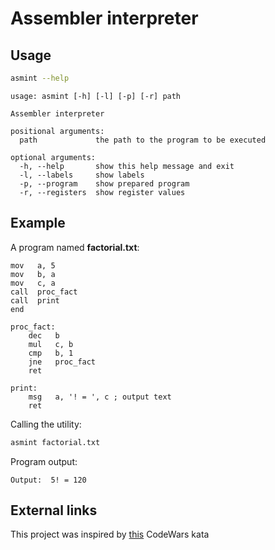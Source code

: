 # Assembler interpreter

## Usage

```bash
asmint --help
```

```text
usage: asmint [-h] [-l] [-p] [-r] path

Assembler interpreter

positional arguments:
  path             the path to the program to be executed

optional arguments:
  -h, --help       show this help message and exit
  -l, --labels     show labels
  -p, --program    show prepared program
  -r, --registers  show register values
```

## Example

A program named **factorial.txt**:

```text
mov   a, 5
mov   b, a
mov   c, a
call  proc_fact
call  print
end

proc_fact:
    dec   b
    mul   c, b
    cmp   b, 1
    jne   proc_fact
    ret

print:
    msg   a, '! = ', c ; output text
    ret
```

Calling the utility:

```bash
asmint factorial.txt
```

Program output:

```text
Output:  5! = 120
```

## External links
This project was inspired by [this](https://www.codewars.com/kata/58e61f3d8ff24f774400002c) CodeWars kata
